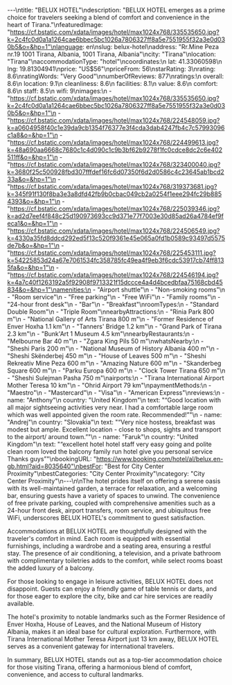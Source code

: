 ---\ntitle: "BELUX HOTEL"\ndescription: "BELUX HOTEL emerges as a prime choice for travelers seeking a blend of comfort and convenience in the heart of Tirana."\nfeaturedImage: "https://cf.bstatic.com/xdata/images/hotel/max1024x768/335535650.jpg?k=2c4fc0d0a1a1264cae6bbec5bc1026a7806327ff8a5e7551955f32a3e0d030b5&o=&hp=1"\nlanguage: en\nslug: belux-hotel\naddress: "Rr.Mine Peza nr.19 1001 Tirana, Albania, 1001 Tirana, Albania"\ncity: "Tirana"\nlocation: "Tirana"\naccommodationType: "hotel"\ncoordinates:\n  lat: 41.33060598\n  lng: 19.81304941\nprice: "US$56"\npriceFrom: 56\nstarRating: 3\nrating: 8.6\nratingWords: "Very Good"\nnumberOfReviews: 877\nratings:\n  overall: 8.6\n  location: 9.1\n  cleanliness: 8.6\n  facilities: 8.1\n  value: 8.6\n  comfort: 8.6\n  staff: 8.5\n  wifi: 9\nimages:\n  - "https://cf.bstatic.com/xdata/images/hotel/max1024x768/335535650.jpg?k=2c4fc0d0a1a1264cae6bbec5bc1026a7806327ff8a5e7551955f32a3e0d030b5&o=&hp=1"\n  - "https://cf.bstatic.com/xdata/images/hotel/max1024x768/224548059.jpg?k=a0604958f40c1e39da9cb1354f76377e3f4cda3dab4247fb4c7c57993096c1a8&o=&hp=1"\n  - "https://cf.bstatic.com/xdata/images/hotel/max1024x768/224499613.jpg?k=48a690aa6668c7680c1c4d090c1c9b3bf62b9278f1fc0cdce8dc2c6e402511ff&o=&hp=1"\n  - "https://cf.bstatic.com/xdata/images/hotel/max1024x768/323400040.jpg?k=3680f25c500928fbd307fffdef16fc6d07350f6d2d0586c4c23645ab1bcd233a&o=&hp=1"\n  - "https://cf.bstatic.com/xdata/images/hotel/max1024x768/319373681.jpg?k=345f91f130f8ba3e3a8dfd42fb9b0cbac049cb2a0254f1eee294fc29b8854393&o=&hp=1"\n  - "https://cf.bstatic.com/xdata/images/hotel/max1024x768/225039346.jpg?k=ad2d7eef4f848c25d190973693cc9d371e77f7003e30d85ad26a4784ef9feca1&o=&hp=1"\n  - "https://cf.bstatic.com/xdata/images/hotel/max1024x768/224506549.jpg?k=4330a35fd8ddcd292ed5f13c520f9361e45e065a0fd1b0589c93497d5575de7b&o=&hp=1"\n  - "https://cf.bstatic.com/xdata/images/hotel/max1024x768/225453111.jpg?k=54225853d24a67e7061534fc358785fc49ea4f9eb3f6cdc53917cb74ff8135fa&o=&hp=1"\n  - "https://cf.bstatic.com/xdata/images/hotel/max1024x768/224546194.jpg?k=4a7c40f1263192a5f92908f9713321f15dccce4a4d4bcedbfaa75168cbd45834&o=&hp=1"\namenities:\n  - "Airport shuttle"\n  - "Non-smoking rooms"\n  - "Room service"\n  - "Free parking"\n  - "Free WiFi"\n  - "Family rooms"\n  - "24-hour front desk"\n  - "Bar"\n  - "Breakfast"\nroomTypes:\n  - "Standard Double Room"\n  - "Triple Room"\nnearbyAttractions:\n  - "Rinia Park 800 m"\n  - "National Gallery of Arts Tirana 800 m"\n  - "Former Residence of Enver Hoxha 1.1 km"\n  - "Tanners' Bridge 1.2 km"\n  - "Grand Park of Tirana 2.3 km"\n  - "Bunk'Art 1 Museum 4.5 km"\nnearbyRestaurants:\n  - "Melbourne Bar 40 m"\n  - "Zgara King Pils 50 m"\nwhatsNearby:\n  - "Sheshi Paris 200 m"\n  - "National Museum of History Albania 400 m"\n  - "Sheshi Skënderbej 450 m"\n  - "House of Leaves 500 m"\n  - "Sheshi Rekreativ Mine Peza 600 m"\n  - "Amazing Nature 600 m"\n  - "Skanderbeg Square 600 m"\n  - "Parku Europa 600 m"\n  - "Clock Tower Tirana 650 m"\n  - "Sheshi Sulejman Pasha 750 m"\nairports:\n  - "Tirana International Airport Mother Teresa 10 km"\n  - "Ohrid Airport 79 km"\npaymentMethods:\n  - "Maestro"\n  - "Mastercard"\n  - "Visa"\n  - "American Express"\nreviews:\n  - name: "Anthony"\n    country: "United Kingdom"\n    text: "“Good location with all major sightseeing activities very near. I had a comfortable large room which was well appointed given the room rate. Recommended!”"\n  - name: "Andrej"\n    country: "Slovakia"\n    text: "“Very nice hostess, breakfast was modest but ample. Excellent location - close to shops, sights and transport to the airport/ around town.”"\n  - name: "Faruk"\n    country: "United Kingdom"\n    text: "“excellent hotel
hotel staff very easy going and polite
clean room
loved the balcony family run hotel give you personal service Thanks guys”"\nbookingURL: "https://www.booking.com/hotel/al/belux.en-gb.html?aid=8035640"\nbestFor: "Best for City Center Proximity"\nbestCategories: "City Center Proximity"\ncategory: "City Center Proximity"\n---\n\nThe hotel prides itself on offering a serene oasis with its well-maintained garden, a terrace for relaxation, and a welcoming bar, ensuring guests have a variety of spaces to unwind. The convenience of free private parking, coupled with comprehensive amenities such as a 24-hour front desk, airport transfers, room service, and ubiquitous free WiFi, underscores BELUX HOTEL's commitment to guest satisfaction.

Accommodations at BELUX HOTEL are thoughtfully designed with the traveler's comfort in mind. Each room is equipped with essential furnishings, including a wardrobe and a seating area, ensuring a restful stay. The presence of air conditioning, a television, and a private bathroom with complimentary toiletries adds to the comfort, while select rooms boast the added luxury of a balcony.

For those looking to engage in leisure activities, BELUX HOTEL does not disappoint. Guests can enjoy a friendly game of table tennis or darts, and for those eager to explore the city, bike and car hire services are readily available. 

The hotel's proximity to notable landmarks such as the Former Residence of Enver Hoxha, House of Leaves, and the National Museum of History Albania, makes it an ideal base for cultural exploration. Furthermore, with Tirana International Mother Teresa Airport just 13 km away, BELUX HOTEL serves as a convenient gateway for international travelers.

In summary, BELUX HOTEL stands out as a top-tier accommodation choice for those visiting Tirana, offering a harmonious blend of comfort, convenience, and access to cultural landmarks.